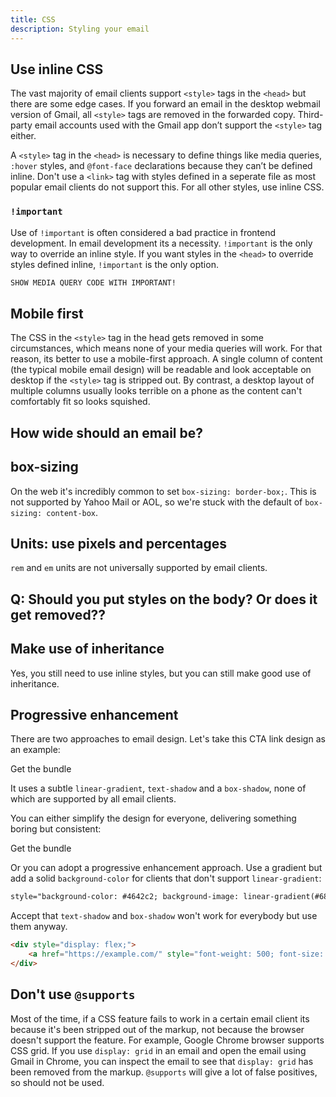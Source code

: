 ```yaml
---
title: CSS
description: Styling your email
---
```


## Use inline CSS

The vast majority of email clients support `<style>` tags in the `<head>` but there are some edge cases. If you forward an email in the desktop webmail version of Gmail, all `<style>` tags are removed in the forwarded copy. Third-party email accounts used with the Gmail app don’t support the `<style>` tag either.

A `<style>` tag in the `<head>` is necessary to define things like media queries, `:hover` styles, and `@font-face` declarations because they can’t be defined inline. Don't use a `<link>` tag with styles defined in a seperate file as most popular email clients do not support this. For all other styles, use inline CSS.

### `!important`
Use of `!important` is often considered a bad practice in frontend development. In email development its a necessity. `!important` is the only way to override an inline style. If you want styles in the `<head>` to override styles defined inline, `!important` is the only option.

```css
SHOW MEDIA QUERY CODE WITH IMPORTANT!
```

## Mobile first
The CSS in the `<style>` tag in the head gets removed in some circumstances, which means none of your media queries will work. For that reason, its better to use a mobile-first approach. A single column of content (the typical mobile email design) will be readable and look acceptable on desktop if the `<style>` tag is stripped out. By contrast, a desktop layout of multiple columns usually looks terrible on a phone as the content can't comfortably fit so looks squished.

## How wide should an email be?

## box-sizing
On the web it's incredibly common to set `box-sizing: border-box;`. This is not supported by Yahoo Mail or AOL, so we're stuck with the default of `box-sizing: content-box`.

## Units: use pixels and percentages
`rem` and `em` units are not universally supported by email clients. 

## Q: Should you put styles on the body? Or does it get removed??

## Make use of inheritance
Yes, you still need to use inline styles, but you can still make good use of inheritance. 

## Progressive enhancement
There are two approaches to email design. Let's take this CTA link design as an example:

<div class="button-container" style="display: flex;">
    <a class="fancy-button">Get the bundle</a>
</div>

It uses a subtle `linear-gradient`, `text-shadow` and a `box-shadow`, none of which are supported by all email clients.

You can either simplify the design for everyone, delivering something boring but consistent:

<div class="button-container" style="display: flex;">
    <a class="less-fancy-button">Get the bundle</a>
</div>

Or you can adopt a progressive enhancement approach. Use a gradient but add a solid `background-color` for clients that don't support `linear-gradient`:

```html
style="background-color: #4642c2; background-image: linear-gradient(#6862ea, #4642c2);"
```

Accept that `text-shadow` and `box-shadow` won't work for everybody but use them anyway.

```html
<div style="display: flex;">
    <a href="https://example.com/" style="font-weight: 500; font-size: 18px; color: white; text-decoration: none; background-color: #4642c2; background-image: linear-gradient(#6862ea, #4642c2); padding: 12px 32px; border-radius: 6px; margin: 24px auto; box-shadow: #a09cec 0px 1px 1px 0px inset; border: 1px solid #5b51c0; text-shadow: #2e2b88 1px 1px 1px; display: inline-block;">Get the bundle</a>
</div>
```

## Don't use `@supports`
Most of the time, if a CSS feature fails to work in a certain email client its because it's been stripped out of the markup, not because the browser doesn't support the feature. For example, Google Chrome browser supports CSS grid. If you use `display: grid` in an email and open the email using Gmail in Chrome, you can inspect the email to see that `display: grid` has been removed from the markup. `@supports` will give a lot of false positives, so should not be used. 